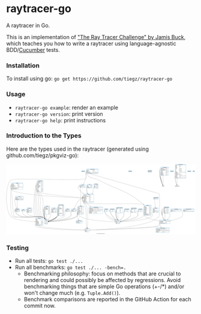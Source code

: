 # raytracer-go

A raytracer in Go.

This is an implementation of ["The Ray Tracer Challenge" by Jamis Buck](https://pragprog.com/book/jbtracer/the-ray-tracer-challenge), which teaches you how to write a raytracer using language-agnostic BDD/[Cucumber](https://cucumber.io/) tests.

### Installation

To install using go: `go get https://github.com/tiegz/raytracer-go`

### Usage

* `raytracer-go example`: render an example
* `raytracer-go version`: print version
* `raytracer-go help`: print instructions

### Introduction to the Types

Here are the types used in the raytracer (generated using github.com/tiegz/pkgviz-go):

<img src="pkgviz.png" />

### Testing

- Run all tests: `go test ./...`
- Run all benchmarks: `go test ./... -bench=.`
  - Benchmarking philosophy: focus on methods that are crucial to rendering and could possibly be affected by regressions. Avoid benchmarking things that are simple Go operations (+-/\*) and/or won't change much (e.g. `Tuple.Add()`).
  - Benchmark comparisons are reported in the GitHub Action for each commit now.
